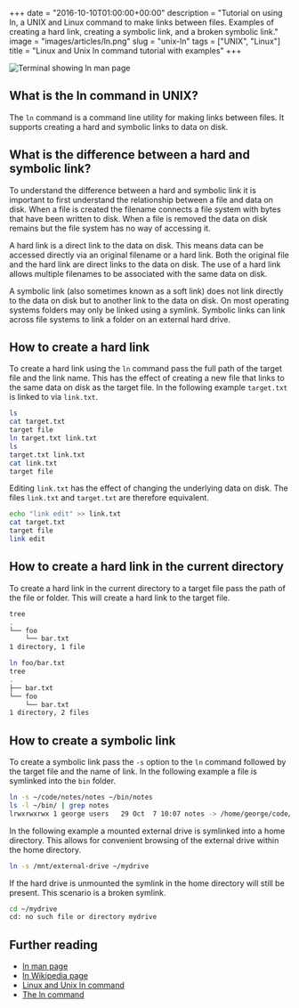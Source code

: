 +++
date = "2016-10-10T01:00:00+00:00"
description = "Tutorial on using ln, a UNIX and Linux command to make links between files. Examples of creating a hard link, creating a symbolic link, and a broken symbolic link."
image = "images/articles/ln.png"
slug = "unix-ln"
tags = ["UNIX", "Linux"]
title = "Linux and Unix ln command tutorial with examples"
+++

![Terminal showing ln man page][2]

## What is the ln command in UNIX?

The `ln` command is a command line utility for making links between files. It
supports creating a hard and symbolic links to data on disk.

## What is the difference between a hard and symbolic link?

To understand the difference between a hard and symbolic link it is important to
first understand the relationship between a file and data on disk. When a file
is created the filename connects a file system with bytes that have been written
to disk. When a file is removed the data on disk remains but the file system has
no way of accessing it.

A hard link is a direct link to the data on disk. This means data can be
accessed directly via an original filename or a hard link. Both the original
file and the hard link are direct links to the data on disk. The use of a hard
link allows multiple filenames to be associated with the same data on disk.

A symbolic link (also sometimes known as a soft link) does not link directly to
the data on disk but to another link to the data on disk. On most operating
systems folders may only be linked using a symlink. Symbolic links can link
across file systems to link a folder on an external hard drive.

## How to create a hard link

To create a hard link using the `ln` command pass the full path of the target
file and the link name. This has the effect of creating a new file that links to
the same data on disk as the target file. In the following example `target.txt`
is linked to via `link.txt`.

```sh
ls
cat target.txt
target file
ln target.txt link.txt
ls
target.txt link.txt
cat link.txt
target file
```

Editing `link.txt` has the effect of changing the underlying data on disk. The
files `link.txt` and `target.txt` are therefore equivalent.

```sh
echo "link edit" >> link.txt
cat target.txt
target file
link edit
```

## How to create a hard link in the current directory

To create a hard link in the current directory to a target file pass the path of
the file or folder. This will create a hard link to the target file.

```sh
tree
.
└── foo
    └── bar.txt
1 directory, 1 file
```

```sh
ln foo/bar.txt
tree
.
├── bar.txt
└── foo
    └── bar.txt
1 directory, 2 files
```

## How to create a symbolic link

To create a symbolic link pass the `-s` option to the `ln` command followed by
the target file and the name of link. In the following example a file is
symlinked into the `bin` folder.

```sh
ln -s ~/code/notes/notes ~/bin/notes
ls -l ~/bin/ | grep notes
lrwxrwxrwx 1 george users   29 Oct  7 10:07 notes -> /home/george/code/notes/notes
```

In the following example a mounted external drive is symlinked into a home
directory. This allows for convenient browsing of the external drive within the
home directory.

```sh
ln -s /mnt/external-drive ~/mydrive
```

If the hard drive is unmounted the symlink in the home directory will still be
present. This scenario is a broken symlink.

```sh
cd ~/mydrive
cd: no such file or directory mydrive
```

## Further reading

- [ln man page][1]
- [ln Wikipedia page][3]
- [Linux and Unix ln command][4]
- [The ln command][5]

[1]: http://linux.die.net/man/1/ln
[2]: /images/articles/ln.webp "Linux and Unix ln command"
[3]: https://en.wikipedia.org/wiki/Ln_(Unix)
[4]: http://www.computerhope.com/unix/uln.htm
[5]: http://linfo.org/ln.html
